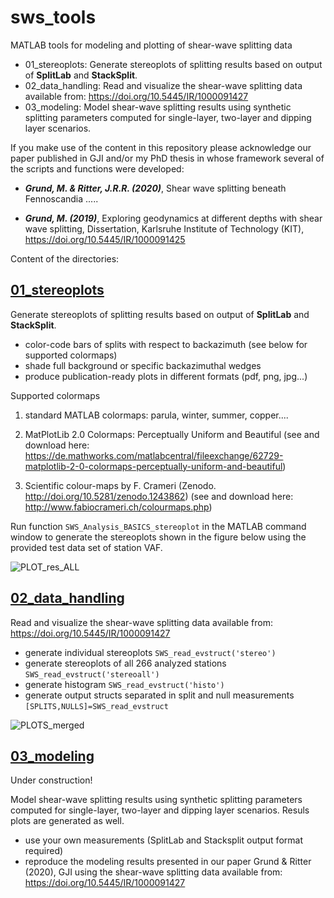 # sws_tools
MATLAB tools for modeling and plotting of shear-wave splitting data

- 01_stereoplots: Generate stereoplots of splitting results based on output of **SplitLab** and **StackSplit**.
- 02_data_handling: Read and visualize the shear-wave splitting data available from: https://doi.org/10.5445/IR/1000091427
- 03_modeling: Model shear-wave splitting results using synthetic splitting parameters computed for single-layer, two-layer and dipping layer scenarios. 

If you make use of the content in this repository please acknowledge our paper published in GJI and/or my PhD thesis in whose framework several of the scripts and functions were developed:

- **_Grund, M. & Ritter, J.R.R. (2020)_**, Shear wave splitting beneath Fennoscandia .....

- **_Grund, M. (2019)_**, Exploring geodynamics at different depths with shear wave splitting, Dissertation, Karlsruhe Institute of Technology (KIT), https://doi.org/10.5445/IR/1000091425 

Content of the directories:

## [01_stereoplots](https://github.com/michaelgrund/sws_tools/tree/master/01_stereoplots)
Generate stereoplots of splitting results based on output of **SplitLab** and **StackSplit**.

- color-code bars of splits with respect to backazimuth (see below for supported colormaps)
- shade full background or specific backazimuthal wedges
- produce publication-ready plots in different formats (pdf, png, jpg...)

Supported colormaps 
  1) standard MATLAB colormaps: parula, winter, summer, copper....

  2) MatPlotLib 2.0 Colormaps: Perceptually Uniform and Beautiful 
    (see and download here: https://de.mathworks.com/matlabcentral/fileexchange/62729-matplotlib-2-0-colormaps-perceptually-uniform-and-beautiful)

  3) Scientific colour-maps by F. Crameri (Zenodo. http://doi.org/10.5281/zenodo.1243862)
    (see and download here: http://www.fabiocrameri.ch/colourmaps.php)
    
Run function `SWS_Analysis_BASICS_stereoplot` in the MATLAB command window to generate the stereoplots shown in the figure below using the provided test data set of station VAF.    


![PLOT_res_ALL](https://user-images.githubusercontent.com/23025878/56903070-dfe03a00-6a9b-11e9-9cc0-606d9c2a4173.png)

## [02_data_handling](https://github.com/michaelgrund/sws_tools/tree/master/02_data_handling)

Read and visualize the shear-wave splitting data available from: https://doi.org/10.5445/IR/1000091427

- generate individual stereoplots `SWS_read_evstruct('stereo')` 
- generate stereoplots of all 266 analyzed stations `SWS_read_evstruct('stereoall')`
- generate histogram `SWS_read_evstruct('histo')`
- generate output structs separated in split and null measurements `[SPLITS,NULLS]=SWS_read_evstruct`

![PLOTS_merged](https://user-images.githubusercontent.com/23025878/57140316-c864c200-6db7-11e9-933b-b96c452f8349.png)

## [03_modeling](https://github.com/michaelgrund/sws_tools/tree/master/03_modeling)

Under construction!

Model shear-wave splitting results using synthetic splitting parameters computed for single-layer, two-layer and dipping layer scenarios. Resuls plots are generated as well.

- use your own measurements (SplitLab and Stacksplit output format required)
- reproduce the modeling results presented in our paper Grund & Ritter (2020), GJI using the shear-wave splitting data available from: https://doi.org/10.5445/IR/1000091427






